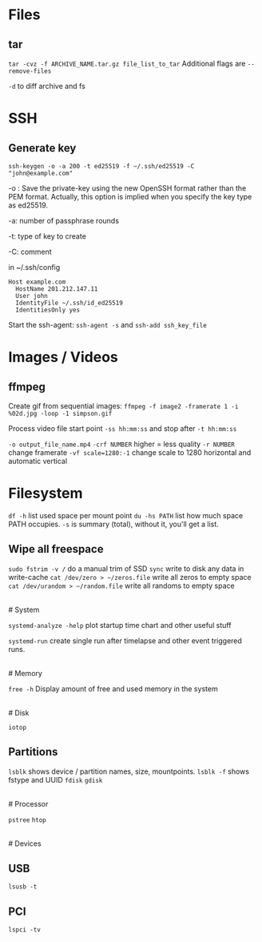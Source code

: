 # Files

## tar

`tar -cvz -f ARCHIVE_NAME.tar.gz file_list_to_tar`
Additional flags are `--remove-files`

`-d` to diff archive and fs

# SSH

## Generate key

`ssh-keygen -o -a 200 -t ed25519 -f ~/.ssh/ed25519 -C "john@example.com"`

-o : Save the private-key using the new OpenSSH format rather than the PEM
format. Actually, this option is implied when you specify the key type as
ed25519.

-a: number of passphrase rounds

-t: type of key to create

-C: comment

in ~/.ssh/config
```
Host example.com
  HostName 201.212.147.11
  User john
  IdentityFile ~/.ssh/id_ed25519
  IdentitiesOnly yes
```

Start the ssh-agent: `ssh-agent -s` and `ssh-add ssh_key_file`


# Images / Videos

## ffmpeg

Create gif from sequential images: `ffmpeg -f image2 -framerate 1 -i %02d.jpg -loop -1 simpson.gif`

Process video file start point `-ss hh:mm:ss` and stop after `-t hh:mm:ss`

`-o output_file_name.mp4`
`-crf NUMBER` higher = less quality
`-r NUMBER` change framerate
`-vf scale=1280:-1` change scale to 1280 horizontal and automatic vertical




# Filesystem

`df -h` list used space per mount point
`du -hs PATH` list how much space PATH occupies. `-s` is summary (total), without it, you'll get a list.

## Wipe all freespace

`sudo fstrim -v /` do a manual trim of SSD
`sync` write to disk any data in write-cache
`cat /dev/zero > ~/zeros.file` write all zeros to empty space
`cat /dev/urandom > ~/random.file` write all randoms to empty space


<br>
# System

`systemd-analyze -help` plot startup time chart and other useful stuff

`systemd-run` create single run after timelapse and other event triggered runs.

<br>
# Memory

`free -h` Display amount of free and used memory in the system

<br>
# Disk

`iotop`

## Partitions

`lsblk` shows device / partition names, size, mountpoints.
`lsblk -f` shows fstype and UUID
`fdisk`
`gdisk`

<br>
# Processor

`pstree`
`htop`


<br>
# Devices

## USB

`lsusb -t`

## PCI

`lspci -tv`
